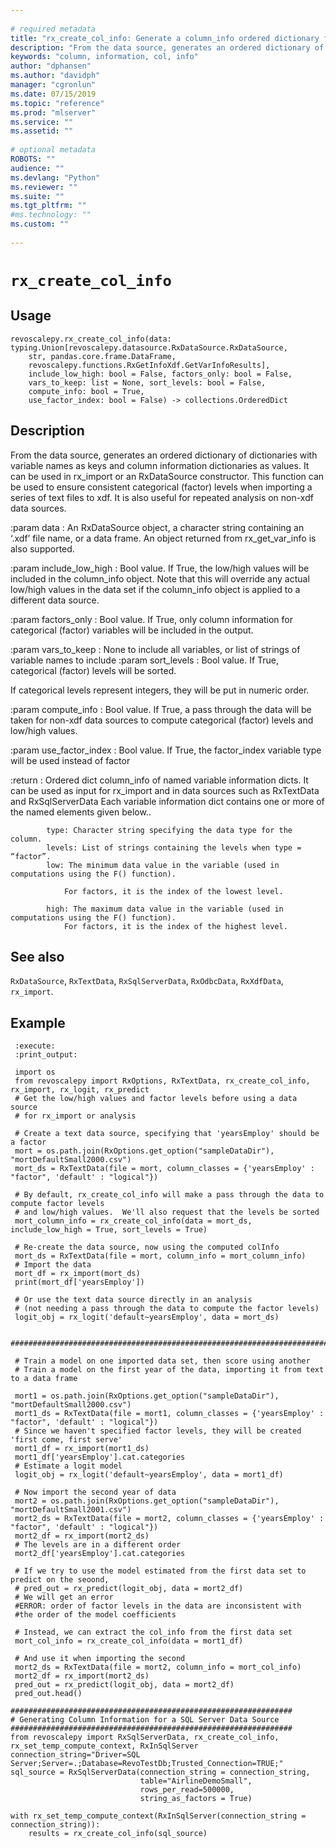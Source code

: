 ```yaml
--- 
 
# required metadata 
title: "rx_create_col_info: Generate a column_info ordered dictionary from a data source (revoscalepy)" 
description: "From the data source, generates an ordered dictionary of dictionaries with variable names as keys and column information dictionaries as values. It can be used in rx_import or an RxDataSource constructor. This function can be used to ensure consistent categorical (factor) levels when importing a series of text files to xdf. It is also useful for repeated analysis on non-xdf data sources." 
keywords: "column, information, col, info" 
author: "dphansen"
ms.author: "davidph" 
manager: "cgronlun" 
ms.date: 07/15/2019
ms.topic: "reference" 
ms.prod: "mlserver" 
ms.service: "" 
ms.assetid: "" 
 
# optional metadata 
ROBOTS: "" 
audience: "" 
ms.devlang: "Python" 
ms.reviewer: "" 
ms.suite: "" 
ms.tgt_pltfrm: "" 
#ms.technology: "" 
ms.custom: "" 
 
---
```


# `rx_create_col_info`


 


## Usage



```
revoscalepy.rx_create_col_info(data: typing.Union[revoscalepy.datasource.RxDataSource.RxDataSource,
    str, pandas.core.frame.DataFrame,
    revoscalepy.functions.RxGetInfoXdf.GetVarInfoResults],
    include_low_high: bool = False, factors_only: bool = False,
    vars_to_keep: list = None, sort_levels: bool = False,
    compute_info: bool = True,
    use_factor_index: bool = False) -> collections.OrderedDict
```





## Description

From the data source, generates an ordered dictionary of dictionaries with variable names as keys
and column information dictionaries as values. It can be used in rx_import or an RxDataSource constructor.
This function can be used to ensure consistent categorical (factor) levels when importing
a series of text files to xdf. It is also useful for repeated analysis on non-xdf data sources.

:param data : An RxDataSource object, a character string containing an ‘.xdf’ file name, or a data frame.
    An object returned from rx_get_var_info is also supported.

:param include_low_high : Bool value. If True, the low/high values will be included in the column_info object.
    Note that this will override any actual low/high values in the data set if the column_info object
    is applied to a different data source.

:param factors_only : Bool value. If True, only column information for categorical (factor) variables
    will be included in the output.

:param vars_to_keep : None to include all variables, or list of strings of variable names to include
:param sort_levels : Bool value. If True, categorical (factor) levels will be sorted.

If categorical levels represent integers, they will be put in numeric order.

:param compute_info : Bool value. If True, a pass through the data will be taken for non-xdf data sources to compute
    categorical (factor) levels and low/high values.

:param use_factor_index : Bool value. If True, the factor_index variable type will be used instead of factor

:return : Ordered dict column_info of named variable information dicts. It can be used as input for rx_import
    and in data sources such as RxTextData and RxSqlServerData
    Each variable information dict contains one or more of the named elements given below..

```
        type: Character string specifying the data type for the column.
        levels: List of strings containing the levels when type = “factor”.
        low: The minimum data value in the variable (used in computations using the F() function).

            For factors, it is the index of the lowest level.

        high: The maximum data value in the variable (used in computations using the F() function).
            For factors, it is the index of the highest level.
```


## See also

`RxDataSource`,
`RxTextData`,
`RxSqlServerData`,
`RxOdbcData`,
`RxXdfData`,
`rx_import`.


## Example



```
 :execute:
 :print_output:

 import os
 from revoscalepy import RxOptions, RxTextData, rx_create_col_info, rx_import, rx_logit, rx_predict
 # Get the low/high values and factor levels before using a data source
 # for rx_import or analysis

 # Create a text data source, specifying that 'yearsEmploy' should be a factor
 mort = os.path.join(RxOptions.get_option("sampleDataDir"), "mortDefaultSmall2000.csv")
 mort_ds = RxTextData(file = mort, column_classes = {'yearsEmploy' : "factor", 'default' : "logical"})

 # By default, rx_create_col_info will make a pass through the data to compute factor levels
 # and low/high values.  We'll also request that the levels be sorted
 mort_column_info = rx_create_col_info(data = mort_ds, include_low_high = True, sort_levels = True)

 # Re-create the data source, now using the computed colInfo
 mort_ds = RxTextData(file = mort, column_info = mort_column_info)
 # Import the data
 mort_df = rx_import(mort_ds)
 print(mort_df['yearsEmploy'])

 # Or use the text data source directly in an analysis
 # (not needing a pass through the data to compute the factor levels)
 logit_obj = rx_logit('default~yearsEmploy', data = mort_ds)

 ##############################################################################################

 # Train a model on one imported data set, then score using another
 # Train a model on the first year of the data, importing it from text to a data frame

 mort1 = os.path.join(RxOptions.get_option("sampleDataDir"), "mortDefaultSmall2000.csv")
 mort1_ds = RxTextData(file = mort1, column_classes = {'yearsEmploy' : "factor", 'default' : "logical"})
 # Since we haven't specified factor levels, they will be created 'first come, first serve'
 mort1_df = rx_import(mort1_ds)
 mort1_df['yearsEmploy'].cat.categories
 # Estimate a logit model
 logit_obj = rx_logit('default~yearsEmploy', data = mort1_df)

 # Now import the second year of data
 mort2 = os.path.join(RxOptions.get_option("sampleDataDir"), "mortDefaultSmall2001.csv")
 mort2_ds = RxTextData(file = mort2, column_classes = {'yearsEmploy' : "factor", 'default' : "logical"})
 mort2_df = rx_import(mort2_ds)
 # The levels are in a different order
 mort2_df['yearsEmploy'].cat.categories

 # If we try to use the model estimated from the first data set to predict on the seoond,
 # pred_out = rx_predict(logit_obj, data = mort2_df)
 # We will get an error
 #ERROR: order of factor levels in the data are inconsistent with
 #the order of the model coefficients

 # Instead, we can extract the col_info from the first data set
 mort_col_info = rx_create_col_info(data = mort1_df)

 # And use it when importing the second
 mort2_ds = RxTextData(file = mort2, column_info = mort_col_info)
 mort2_df = rx_import(mort2_ds)
 pred_out = rx_predict(logit_obj, data = mort2_df)
 pred_out.head()

###############################################################
# Generating Column Information for a SQL Server Data Source
###############################################################
from revoscalepy import RxSqlServerData, rx_create_col_info, rx_set_temp_compute_context, RxInSqlServer
connection_string="Driver=SQL Server;Server=.;Database=RevoTestDb;Trusted_Connection=TRUE;"
sql_source = RxSqlServerData(connection_string = connection_string,
                             table="AirlineDemoSmall",
                             rows_per_read=500000,
                             string_as_factors = True)

with rx_set_temp_compute_context(RxInSqlServer(connection_string = connection_string)):
    results = rx_create_col_info(sql_source)
```

